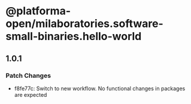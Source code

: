 # @platforma-open/milaboratories.software-small-binaries.hello-world

## 1.0.1

### Patch Changes

- f8fe77c: Switch to new workflow. No functional changes in packages are expected
